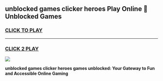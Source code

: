 
## unblocked games clicker heroes Play Online 👋 Unblocked Games
<h3>
<a href="https://premium.freeplayer.one?title=unblocked_games_clicker_heroes&ref=19F">CLICK TO PLAY</a></h3>
<hr>

<h3>
<a href="https://premium.freeplayer.one?title=unblocked_games_clicker_heroes&ref=19F">CLICK 2 PLAY</a>
  
</h3>

<a href="https://premium.freeplayer.one?title=unblocked_games_clicker_heroes&ref=19F"><img src="https://clearcache.store/games.png"></a>


**unblocked games clicker heroes games unblocked: Your Gateway to Fun and Accessible Online Gaming**
